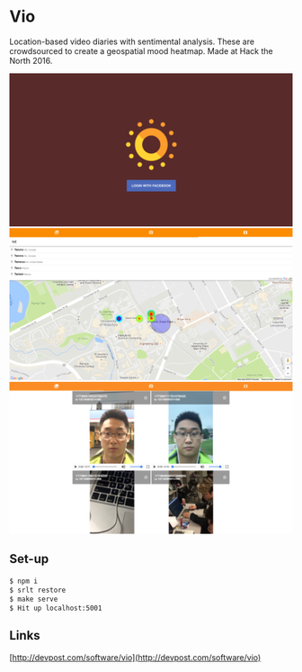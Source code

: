 # Vio

Location-based video diaries with sentimental analysis. These are crowdsourced to create a geospatial mood heatmap.
Made at Hack the North 2016.

![Login](screenshots/login.png)
![Map](screenshots/map.png)
![Gallery](screenshots/gallery.png)

## Set-up

```
$ npm i
$ srlt restore
$ make serve
$ Hit up localhost:5001
```

## Links
[http://devpost.com/software/vio](http://devpost.com/software/vio)
